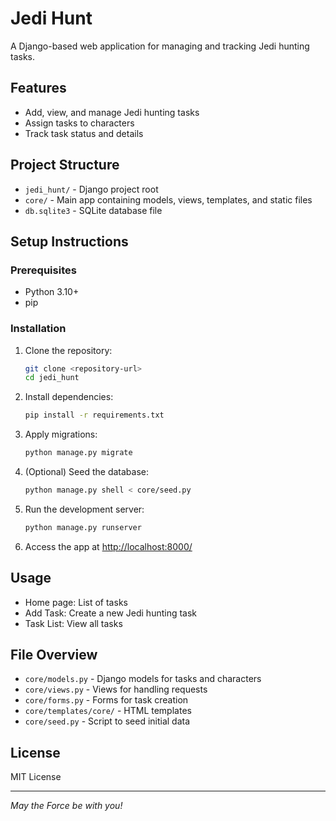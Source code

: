 # Jedi Hunt

A Django-based web application for managing and tracking Jedi hunting tasks.

## Features
- Add, view, and manage Jedi hunting tasks
- Assign tasks to characters
- Track task status and details

## Project Structure
- `jedi_hunt/` - Django project root
- `core/` - Main app containing models, views, templates, and static files
- `db.sqlite3` - SQLite database file

## Setup Instructions

### Prerequisites
- Python 3.10+
- pip

### Installation
1. Clone the repository:
   ```bash
   git clone <repository-url>
   cd jedi_hunt
   ```
2. Install dependencies:
   ```bash
   pip install -r requirements.txt
   ```
3. Apply migrations:
   ```bash
   python manage.py migrate
   ```
4. (Optional) Seed the database:
   ```bash
   python manage.py shell < core/seed.py
   ```
5. Run the development server:
   ```bash
   python manage.py runserver
   ```
6. Access the app at [http://localhost:8000/](http://localhost:8000/)

## Usage
- Home page: List of tasks
- Add Task: Create a new Jedi hunting task
- Task List: View all tasks

## File Overview
- `core/models.py` - Django models for tasks and characters
- `core/views.py` - Views for handling requests
- `core/forms.py` - Forms for task creation
- `core/templates/core/` - HTML templates
- `core/seed.py` - Script to seed initial data

## License
MIT License

---
*May the Force be with you!*


